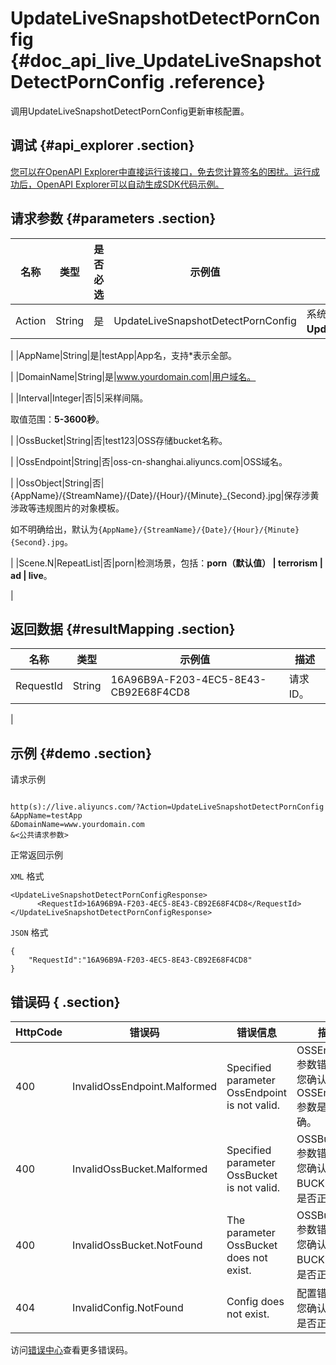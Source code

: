 # UpdateLiveSnapshotDetectPornConfig {#doc_api_live_UpdateLiveSnapshotDetectPornConfig .reference}

调用UpdateLiveSnapshotDetectPornConfig更新审核配置。

## 调试 {#api_explorer .section}

[您可以在OpenAPI Explorer中直接运行该接口，免去您计算签名的困扰。运行成功后，OpenAPI Explorer可以自动生成SDK代码示例。](https://api.aliyun.com/#product=live&api=UpdateLiveSnapshotDetectPornConfig&type=RPC&version=2016-11-01)

## 请求参数 {#parameters .section}

|名称|类型|是否必选|示例值|描述|
|--|--|----|---|--|
|Action|String|是|UpdateLiveSnapshotDetectPornConfig|系统规定参数。取值：**UpdateLiveSnapshotDetectPornConfig**。

 |
|AppName|String|是|testApp|App名，支持\*表示全部。

 |
|DomainName|String|是|www.yourdomain.com|用户域名。

 |
|Interval|Integer|否|5|采样间隔。

 取值范围：**5-3600秒**。

 |
|OssBucket|String|否|test123|OSS存储bucket名称。

 |
|OssEndpoint|String|否|oss-cn-shanghai.aliyuncs.com|OSS域名。

 |
|OssObject|String|否|\{AppName\}/\{StreamName\}/\{Date\}/\{Hour\}/\{Minute\}\_\{Second\}.jpg|保存涉黄涉政等违规图片的对象模板。

 如不明确给出，默认为`{AppName}/{StreamName}/{Date}/{Hour}/{Minute}{Second}.jpg`。

 |
|Scene.N|RepeatList|否|porn|检测场景，包括：**porn（默认值） | terrorism | ad | live**。

 |

## 返回数据 {#resultMapping .section}

|名称|类型|示例值|描述|
|--|--|---|--|
|RequestId|String|16A96B9A-F203-4EC5-8E43-CB92E68F4CD8|请求ID。

 |

## 示例 {#demo .section}

请求示例

``` {#request_demo}

http(s)://live.aliyuncs.com/?Action=UpdateLiveSnapshotDetectPornConfig
&AppName=testApp
&DomainName=www.yourdomain.com
&<公共请求参数>

```

正常返回示例

`XML` 格式

``` {#xml_return_success_demo}
<UpdateLiveSnapshotDetectPornConfigResponse>
	  <RequestId>16A96B9A-F203-4EC5-8E43-CB92E68F4CD8</RequestId>
</UpdateLiveSnapshotDetectPornConfigResponse>
```

`JSON` 格式

``` {#json_return_success_demo}
{
	"RequestId":"16A96B9A-F203-4EC5-8E43-CB92E68F4CD8"
}
```

## 错误码 { .section}

|HttpCode|错误码|错误信息|描述|
|--------|---|----|--|
|400|InvalidOssEndpoint.Malformed|Specified parameter OssEndpoint is not valid.|OSSEndpoint参数错误，请您确认该OSSEndpoint参数是否正确。|
|400|InvalidOssBucket.Malformed|Specified parameter OssBucket is not valid.|OSSBucket参数错误，请您确认该OSS BUCKET参数是否正确。|
|400|InvalidOssBucket.NotFound|The parameter OssBucket does not exist.|OSSBucket参数错误，请您确认该OSS BUCKET参数是否正确。|
|404|InvalidConfig.NotFound|Config does not exist.|配置错误，请您确认该配置是否正确。|

访问[错误中心](https://error-center.aliyun.com/status/product/live)查看更多错误码。

